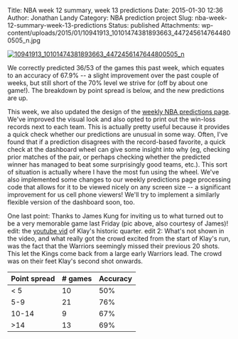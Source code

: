Title: NBA week 12 summary, week 13 predictions
Date: 2015-01-30 12:36
Author: Jonathan Landy
Category: NBA prediction project
Slug: nba-week-12-summary-week-13-predictions
Status: published
Attachments: wp-content/uploads/2015/01/10941913_10101474381893663_4472456147644800505_n.jpg

[![10941913_10101474381893663_4472456147644800505_n]({static}/wp-content/uploads/2015/01/10941913_10101474381893663_4472456147644800505_n.jpg)]({static}/wp-content/uploads/2015/01/10941913_10101474381893663_4472456147644800505_n.jpg)

We correctly predicted 36/53 of the games this past week, which equates to an accuracy of 67.9% -- a slight improvement over the past couple of weeks, but still short of the 70% level we strive for (off by about one game!). The breakdown by point spread is below, and the new predictions are up.

This week, we also updated the design of the [weekly NBA predictions page](http://efavdb.github.io/weekly-nba-predictions). We've improved the visual look and also opted to print out the win-loss records next to each team. This is actually pretty useful because it provides a quick check whether our predictions are unusual in some way. Often, I've found that if a prediction disagrees with the record-based favorite, a quick check at the dashboard wheel can give some insight into why (eg, checking prior matches of the pair, or perhaps checking whether the predicted winner has managed to beat some surprisingly good teams, etc.). This sort of situation is actually where I have the most fun using the wheel. We've also implemented some changes to our weekly predictions page processing code that allows for it to be viewed nicely on any screen size -- a significant improvement for us cell phone viewers! We'll try to implement a similarly flexible version of the dashboard soon, too.

One last point: Thanks to James Kung for inviting us to what turned out to be a very memorable game last Friday (pic above, also courtesy of James)! edit: the [youtube vid](https://www.youtube.com/watch?v=Wxjsz92v53M) of Klay's historic quarter. edit 2: What's not shown in the video, and what really got the crowd excited from the start of Klay's run, was the fact that the Warriors seemingly missed their previous 20 shots. This let the Kings come back from a large early Warriors lead. The crowd was on their feet Klay's second shot onwards.


| Point spread | # games | Accuracy |
| -- | -- | -- |
| < 5 | 10 | 50% |
| 5-9 | 21 | 76% |
| 10-14 | 9 | 67% |
| >14 | 13 | 69% |